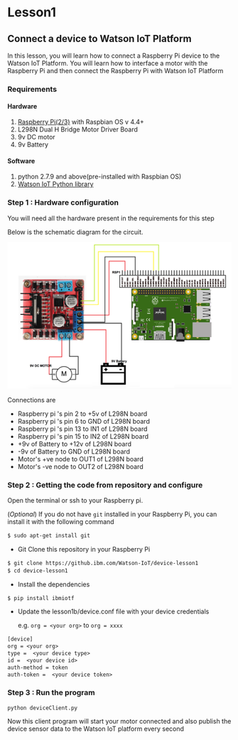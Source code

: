 # Lesson1
## Connect a device to Watson IoT Platform

In this lesson, you will learn how to connect a Raspberry Pi device to the Watson IoT Platform. You will learn how to interface a motor with the Raspberry Pi and then connect the Raspberry Pi with Watson IoT Platform

### Requirements
#### Hardware

1. [Raspberry Pi(2/3)](https://www.raspberrypi.org/) with Raspbian OS v 4.4+
2. L298N Dual H Bridge Motor Driver Board
3. 9v DC motor
4. 9v Battery

#### Software
1. python 2.7.9 and above(pre-installed with Raspbian OS)
2. [Watson IoT Python library](https://github.com/ibm-watson-iot/iot-python)


### Step 1 : Hardware configuration

You will need all the hardware present in the requirements for this step

Below is the schematic diagram for the circuit.

![Circuit Diagram](resources/circuit.png)

Connections are
* Raspberry pi 's pin 2 to +5v of L298N board
* Raspberry pi 's pin 6 to GND of L298N board
* Raspberry pi 's pin 13 to IN1 of L298N board
* Raspberry pi 's pin 15 to IN2 of L298N board
* +9v of Battery to +12v of L298N board
* -9v of Battery to GND of L298N board
* Motor's +ve node to OUT1 of L298N board
* Motor's -ve node to OUT2 of L298N board

### Step 2 :  Getting the code from repository and configure

Open the terminal or ssh to your Raspberry pi.

(*Optional*) If you do not have `git` installed in your Raspberry Pi, you can install it with the following command

```bash
$ sudo apt-get install git
```

* Git Clone this repository in your Raspberry Pi

```bash
$ git clone https://github.ibm.com/Watson-IoT/device-lesson1
$ cd device-lesson1

```

* Install the dependencies

```
$ pip install ibmiotf

```
* Update the  lesson1b/device.conf file with your device credentials

    e.g. `org = <your org>` to `org = xxxx`
```
[device]
org = <your org>
type =  <your device type>
id =  <your device id>  
auth-method = token
auth-token =  <your device token>
```

### Step 3 : Run the program

```
python deviceClient.py
```
Now this client program will start your motor connected and also publish the device sensor data to the Watson IoT platform every second

